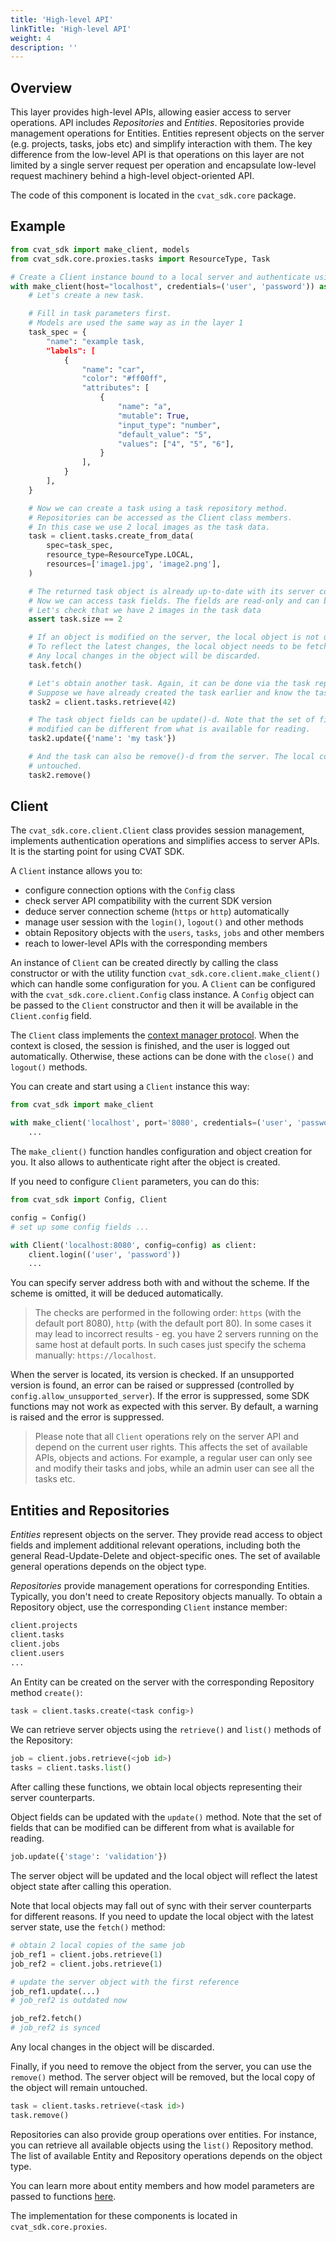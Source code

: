 ```yaml
---
title: 'High-level API'
linkTitle: 'High-level API'
weight: 4
description: ''
---
```


## Overview

This layer provides high-level APIs, allowing easier access to server operations.
API includes _Repositories_ and _Entities_. Repositories provide management
operations for Entities. Entities represent objects on the server
(e.g. projects, tasks, jobs etc) and simplify interaction with them. The key difference
from the low-level API is that operations on this layer are not limited by a single
server request per operation and encapsulate low-level request machinery behind a high-level
object-oriented API.

The code of this component is located in the `cvat_sdk.core` package.

## Example

```python
from cvat_sdk import make_client, models
from cvat_sdk.core.proxies.tasks import ResourceType, Task

# Create a Client instance bound to a local server and authenticate using basic auth
with make_client(host="localhost", credentials=('user', 'password')) as client:
    # Let's create a new task.

    # Fill in task parameters first.
    # Models are used the same way as in the layer 1
    task_spec = {
        "name": "example task,
        "labels": [
            {
                "name": "car",
                "color": "#ff00ff",
                "attributes": [
                    {
                        "name": "a",
                        "mutable": True,
                        "input_type": "number",
                        "default_value": "5",
                        "values": ["4", "5", "6"],
                    }
                ],
            }
        ],
    }

    # Now we can create a task using a task repository method.
    # Repositories can be accessed as the Client class members.
    # In this case we use 2 local images as the task data.
    task = client.tasks.create_from_data(
        spec=task_spec,
        resource_type=ResourceType.LOCAL,
        resources=['image1.jpg', 'image2.png'],
    )

    # The returned task object is already up-to-date with its server counterpart
    # Now we can access task fields. The fields are read-only and can be optional.
    # Let's check that we have 2 images in the task data
    assert task.size == 2

    # If an object is modified on the server, the local object is not updated automatically.
    # To reflect the latest changes, the local object needs to be fetch()-ed.
    # Any local changes in the object will be discarded.
    task.fetch()

    # Let's obtain another task. Again, it can be done via the task repository.
    # Suppose we have already created the task earlier and know the task id.
    task2 = client.tasks.retrieve(42)

    # The task object fields can be update()-d. Note that the set of fields that can be
    # modified can be different from what is available for reading.
    task2.update({'name': 'my task'})

    # And the task can also be remove()-d from the server. The local copy will remain
    # untouched.
    task2.remove()
```

## Client

The `cvat_sdk.core.client.Client` class provides session management, implements
authentication operations and simplifies access to server APIs.
It is the starting point for using CVAT SDK.

A `Client` instance allows you to:
- configure connection options with the `Config` class
- check server API compatibility with the current SDK version
- deduce server connection scheme (`https` or `http`) automatically
- manage user session with the `login()`, `logout()` and other methods
- obtain Repository objects with the `users`, `tasks`, `jobs` and other members
- reach to lower-level APIs with the corresponding members

An instance of `Client` can be created directly by calling the class constructor
or with the utility function `cvat_sdk.core.client.make_client()` which can handle
some configuration for you. A `Client` can be configured with
the `cvat_sdk.core.client.Config` class instance. A `Config` object can be passed to
the `Client` constructor and then it will be available in the `Client.config` field.

The `Client` class implements the [context manager protocol](https://docs.python.org/3/reference/datamodel.html#context-managers).
When the context is closed, the session is finished, and the user is logged out
automatically. Otherwise, these actions can be done with the `close()` and `logout()` methods.

You can create and start using a `Client` instance this way:

```python
from cvat_sdk import make_client

with make_client('localhost', port='8080', credentials=('user', 'password')) as client:
    ...
```

The `make_client()` function handles configuration and object creation for you.
It also allows to authenticate right after the object is created.

If you need to configure `Client` parameters, you can do this:

```python
from cvat_sdk import Config, Client

config = Config()
# set up some config fields ...

with Client('localhost:8080', config=config) as client:
    client.login(('user', 'password'))
    ...
```

You can specify server address both with and without the scheme. If the scheme is omitted,
it will be deduced automatically.

> The checks are performed in the following
order: `https` (with the default port 8080), `http` (with the default port 80).
In some cases it may lead to incorrect results - eg. you have 2 servers running on the
same host at default ports. In such cases just specify the schema manually: `https://localhost`.

When the server is located, its version is checked. If an unsupported version is found,
an error can be raised or suppressed (controlled by `config.allow_unsupported_server`).
If the error is suppressed, some SDK functions may not work as expected with this server.
By default, a warning is raised and the error is suppressed.

> Please note that all `Client` operations rely on the server API and depend on the current user
rights. This affects the set of available APIs, objects and actions. For example, a regular user
can only see and modify their tasks and jobs, while an admin user can see all the tasks etc.

## Entities and Repositories

_Entities_ represent objects on the server. They provide read access to object fields
and implement additional relevant operations, including both the general Read-Update-Delete and
object-specific ones. The set of available general operations depends on the object type.

_Repositories_ provide management operations for corresponding Entities. Typically, you don't
need to create Repository objects manually. To obtain a Repository object, use the
corresponding `Client` instance member:

```python
client.projects
client.tasks
client.jobs
client.users
...
```

An Entity can be created on the server with the corresponding Repository method `create()`:

```python
task = client.tasks.create(<task config>)
```

We can retrieve server objects using the `retrieve()` and `list()` methods of the Repository:

```python
job = client.jobs.retrieve(<job id>)
tasks = client.tasks.list()
```

After calling these functions, we obtain local objects representing their server counterparts.

Object fields can be updated with the `update()` method. Note that the set of fields that can be
modified can be different from what is available for reading.

```python
job.update({'stage': 'validation'})
```

The server object will be updated and the local object will reflect the latest object state
after calling this operation.

Note that local objects may fall out of sync with their server counterparts for different reasons.
If you need to update the local object with the latest server state, use the `fetch()` method:

```python
# obtain 2 local copies of the same job
job_ref1 = client.jobs.retrieve(1)
job_ref2 = client.jobs.retrieve(1)

# update the server object with the first reference
job_ref1.update(...)
# job_ref2 is outdated now

job_ref2.fetch()
# job_ref2 is synced
```

Any local changes in the object will be discarded.

Finally, if you need to remove the object from the server, you can use the `remove()` method.
The server object will be removed, but the local copy of the object will remain untouched.

```python
task = client.tasks.retrieve(<task id>)
task.remove()
```

Repositories can also provide group operations over entities. For instance, you can retrieve
all available objects using the `list()` Repository method. The list of available
Entity and Repository operations depends on the object type.

You can learn more about entity members and how model parameters are passed to functions [here](../lowlevel-api).

The implementation for these components is located in `cvat_sdk.core.proxies`.
